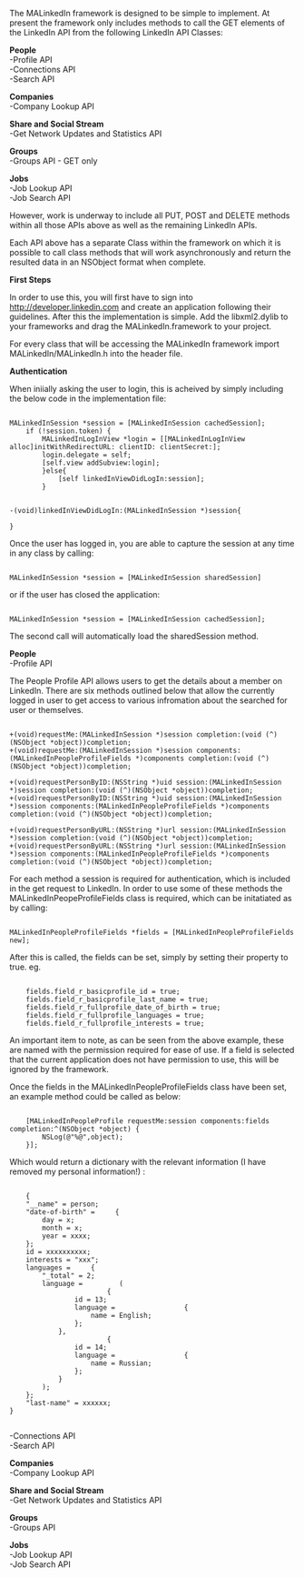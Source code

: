 The MALinkedIn framework is designed to be simple to implement. At present the framework only includes methods to call the GET elements of the LinkedIn API from the following LinkedIn API Classes:

**People**<br/>
-Profile API<br/>
-Connections API<br/>
-Search API

**Companies**<br/>
-Company Lookup API

**Share and Social Stream**<br/>
-Get Network Updates and Statistics API

**Groups**<br/>
-Groups API - GET only

**Jobs**<br/>
-Job Lookup API<br/>
-Job Search API

However, work is underway to include all PUT, POST and DELETE methods within all those APIs above as well as the remaining LinkedIn APIs.

Each API above has a separate Class within the framework on which it is possible to call class methods that will work asynchronously and return the resulted data in an NSObject format when complete.


**First Steps**

In order to use this, you will first have to sign into http://developer.linkedin.com and create an application following their guidelines. After this the implementation is simple. Add the libxml2.dylib to your frameworks and drag the MALinkedIn.framework to your project. 

For every class that will be accessing the MALinkedIn framework import MALinkedIn/MALinkedIn.h into the header file.

**Authentication**

When iniially asking the user to login, this is acheived by simply including the below code in the implementation file:
<pre><code>
MALinkedInSession *session = [MALinkedInSession cachedSession];
	if (!session.token) {
		MALinkedInLogInView *login = [[MALinkedInLogInView alloc]initWithRedirectURL:<your redirect url> clientID:<your app id> clientSecret:<your client secret>];
		login.delegate = self;
		[self.view addSubview:login];
    	}else{
        	[self linkedInViewDidLogIn:session];
    	}


-(void)linkedInViewDidLogIn:(MALinkedInSession *)session{
	
}
</code></pre>

Once the user has logged in, you are able to capture the session at any time in any class by calling:
<pre><code>
MALinkedInSession *session = [MALinkedInSession sharedSession]
</code></pre>
or if the user has closed the application:
<pre><code>
MALinkedInSession *session = [MALinkedInSession cachedSession];
</code></pre>
The second call will automatically load the sharedSession method.

**People**<br/>
-Profile API<br/>

The People Profile API allows users to get the details about a member on LinkedIn. There are six methods outlined below that allow the currently logged in user to get access to various infromation about the searched for user or themselves.

<pre><code>
+(void)requestMe:(MALinkedInSession *)session completion:(void (^)(NSObject *object))completion;
+(void)requestMe:(MALinkedInSession *)session components:(MALinkedInPeopleProfileFields *)components completion:(void (^)(NSObject *object))completion;

+(void)requestPersonByID:(NSString *)uid session:(MALinkedInSession *)session completion:(void (^)(NSObject *object))completion;
+(void)requestPersonByID:(NSString *)uid session:(MALinkedInSession *)session components:(MALinkedInPeopleProfileFields *)components completion:(void (^)(NSObject *object))completion;

+(void)requestPersonByURL:(NSString *)url session:(MALinkedInSession *)session completion:(void (^)(NSObject *object))completion;
+(void)requestPersonByURL:(NSString *)url session:(MALinkedInSession *)session components:(MALinkedInPeopleProfileFields *)components completion:(void (^)(NSObject *object))completion;
</code></pre>

For each method a session is required for authentication, which is included in the get request to LinkedIn. In order to use some of these methods the MALinkedInPeopeProfileFields class is required, which can be initatiated as by calling:

<pre><code>
MALinkedInPeopleProfileFields *fields = [MALinkedInPeopleProfileFields new];
</code></pre>

After this is called, the fields can be set, simply by setting their property to true. eg.
<pre><code>
    fields.field_r_basicprofile_id = true;
    fields.field_r_basicprofile_last_name = true;
    fields.field_r_fullprofile_date_of_birth = true;
    fields.field_r_fullprofile_languages = true;
    fields.field_r_fullprofile_interests = true;
</code></pre>

An important item to note, as can be seen from the above example, these are named with the permission required for ease of use. If a field is selected that the current application does not have permission to use, this will be ignored by the framework.

Once the fields in the MALinkedInPeopleProfileFields class have been set, an example method could be called as below:
<pre><code>
    [MALinkedInPeopleProfile requestMe:session components:fields completion:^(NSObject *object) {
        NSLog(@"%@",object);
    }];
</code></pre>

Which would return a dictionary with the relevant information (I have removed my personal information!) :
<pre><code>
    {
    "__name" = person;
    "date-of-birth" =     {
        day = x;
        month = x;
        year = xxxx;
    };
    id = xxxxxxxxxx;
    interests = "xxx";
    languages =     {
        "_total" = 2;
        language =         (
                        {
                id = 13;
                language =                 {
                    name = English;
                };
            },
                        {
                id = 14;
                language =                 {
                    name = Russian;
                };
            }
        );
    };
    "last-name" = xxxxxx;
}

</code></pre>

-Connections API<br/>
-Search API<br/>

**Companies**<br/>
-Company Lookup API<br/>

**Share and Social Stream**<br/>
-Get Network Updates and Statistics API<br/>

**Groups**<br/>
-Groups API<br/>

**Jobs**<br/>
-Job Lookup API<br/>
-Job Search API<br/>

